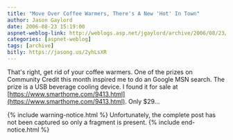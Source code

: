 ```yaml
---
title: "Move Over Coffee Warmers, There's A New 'Hot' In Town"
author: Jason Gaylord
date: 2006-08-23 15:19:00
aspnet-weblog-link: http://weblogs.asp.net/jgaylord/archive/2006/08/23/Move-Over-Coffee-Warmers_2C00_-There_2700_s-A-New-_2200_Hot_2200_-In-Town.aspx
categories: [aspnet-weblog]
tags: [archive]
bitly: https://jasong.us/2yhLsXR
---
```


That's right, get rid of your coffee warmers. One of the prizes on Community Credit this month inspired me to do an Google MSN search. The prize is a USB beverage cooling device. I found it for sale at [https://www.smarthome.com/9413.html](https://www.smarthome.com/9413.html). Only $29...

{% include warning-notice.html %}
Unfortunately, the complete post has not been captured so only a fragment is present.
{% include end-notice.html %}
